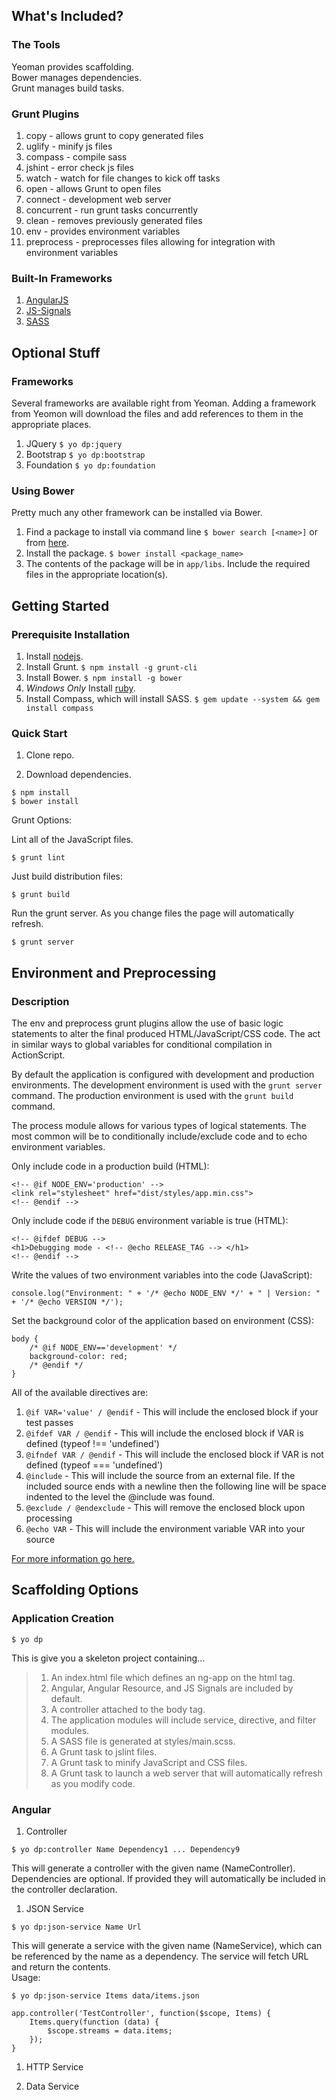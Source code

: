 ## What's Included?

### The Tools

Yeoman provides scaffolding.  
Bower manages dependencies.  
Grunt manages build tasks.  

### Grunt Plugins

1. copy - allows grunt to copy generated files
1. uglify - minify js files
1. compass - compile sass
1. jshint - error check js files
1. watch - watch for file changes to kick off tasks
1. open - allows Grunt to open files
1. connect - development web server
1. concurrent - run grunt tasks concurrently
1. clean - removes previously generated files
1. env - provides environment variables
1. preprocess - preprocesses files allowing for integration with environment variables

### Built-In Frameworks

1. [AngularJS](http://angularjs.org/)
1. [JS-Signals](https://github.com/millermedeiros/js-signals)
1. [SASS](http://sass-lang.com/)

## Optional Stuff

### Frameworks

Several frameworks are available right from Yeoman.  Adding a framework from Yeomon will download the files and add references to them in the appropriate places.  

1. JQuery `$ yo dp:jquery`
1. Bootstrap `$ yo dp:bootstrap`
1. Foundation `$ yo dp:foundation`

### Using Bower

Pretty much any other framework can be installed via Bower.  

1. Find a package to install via command line `$ bower search [<name>]` or from [here](http://sindresorhus.com/bower-components/).
1. Install the package. `$ bower install <package_name>`
1. The contents of the package will be in `app/libs`.  Include the required files in the appropriate location(s).

## Getting Started

### Prerequisite Installation

1. Install [nodejs](http://nodejs.org/).
1. Install Grunt. `$ npm install -g grunt-cli`
1. Install Bower. `$ npm install -g bower`
1. *Windows Only* Install [ruby](http://rubyinstaller.org/).
1. Install Compass, which will install SASS. `$ gem update --system && gem install compass`

### Quick Start

1. Clone repo.

1. Download dependencies.
```
$ npm install
$ bower install
```

Grunt Options:

Lint all of the JavaScript files.
```
$ grunt lint
```

Just build distribution files:
```
$ grunt build
```

Run the grunt server.  As you change files the page will automatically refresh.
```
$ grunt server
```

## Environment and Preprocessing

### Description

The env and preprocess grunt plugins allow the use of basic logic statements to alter the final produced HTML/JavaScript/CSS code.  The act in similar ways to global variables for conditional compilation in ActionScript.  
  
By default the application is configured with development and production environments.  The development environment is used with the `grunt server` command.  The production environment is used with the `grunt build` command.  

The process module allows for various types of logical statements.  The most common will be to conditionally include/exclude code and to echo environment variables.  

Only include code in a production build (HTML):  
```
<!-- @if NODE_ENV='production' -->
<link rel="stylesheet" href="dist/styles/app.min.css">
<!-- @endif -->
```

Only include code if the `DEBUG` environment variable is true (HTML):  
```
<!-- @ifdef DEBUG -->
<h1>Debugging mode - <!-- @echo RELEASE_TAG --> </h1>
<!-- @endif -->
```

Write the values of two environment variables into the code (JavaScript):  
```
console.log("Environment: " + '/* @echo NODE_ENV */' + " | Version: " + '/* @echo VERSION */');
```

Set the background color of the application based on environment (CSS):  
```
body {
	/* @if NODE_ENV=='development' */
	background-color: red;
	/* @endif */
}
```

All of the available directives are:  

1. `@if VAR='value' / @endif` - This will include the enclosed block if your test passes
1. `@ifdef VAR / @endif` - This will include the enclosed block if VAR is defined (typeof !== 'undefined')
1. `@ifndef VAR / @endif` - This will include the enclosed block if VAR is not defined (typeof === 'undefined')
1. `@include` - This will include the source from an external file. If the included source ends with a newline then the following line will be space indented to the level the @include was found.
1. `@exclude / @endexclude` - This will remove the enclosed block upon processing
1. `@echo VAR` - This will include the environment variable VAR into your source

[For more information go here.](https://github.com/jsoverson/preprocess)  

## Scaffolding Options

### Application Creation

```
$ yo dp
```

This is give you a skeleton project containing...
>1. An index.html file which defines an ng-app on the html tag.
>1. Angular, Angular Resource, and JS Signals are included by default.
>1. A controller attached to the body tag.
>1. The application modules will include service, directive, and filter modules.
>1. A SASS file is generated at styles/main.scss.
>1. A Grunt task to jslint files.
>1. A Grunt task to minify JavaScript and CSS files.
>1. A Grunt task to launch a web server that will automatically refresh as you modify code.

### Angular

1. Controller
```
$ yo dp:controller Name Dependency1 ... Dependency9
```
This will generate a controller with the given name (NameController).  Dependencies are optional.  If provided they will automatically be included in the controller declaration.

1. JSON Service
```
$ yo dp:json-service Name Url
```
This will generate a service with the given name (NameService), which can be referenced by the name as a dependency.  The service will fetch URL and return the contents.  
Usage:  
```
$ yo dp:json-service Items data/items.json
```
```
app.controller('TestController', function($scope, Items) {
	Items.query(function (data) {
		$scope.streams = data.items;
	});
}
```

1. HTTP Service



1. Data Service


